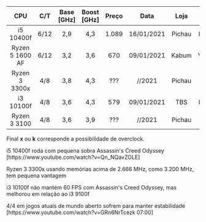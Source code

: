 | CPU | C/T | Base [GHz] | Boost [GHz] | Preço | Data | Loja | Código | Pré-Covid | Data
|   :---:   |   :---:   |   :---:   |   :---:   |   :---:   |   :---:   |   :---:   |   :---:   |   :---:   |   :---:   |
| i5 10400f |  6/12 | 2,9 | 4,3 | 1.089 | 16/01/2021 | Pichau | BX8070110400F | - |  - |
| Ryzen 5 1600 AF | 6/12 | 3,2 | 3,6 | 670 | 09/01/2021 | Kabum | YD1600BBAFBOX | 500 | 29/03/2020 |
| Ryzen 3 3300x | 4/8 | 3,8 | 4,3 | ??? | //2021 | Pichau | 100-100000159BOX |
| i3 10100f | 4/8 | 3,6 | 4,3 | 579 | 09/01/2021 | TBS | BX8070110100F |
| Ryzen 3 3100 | 4/8 | 3,6 | 3,9 | ??? | //2021 | Pichau | 100-100000284BOX |

<p>Final <b>x</b> ou <b>k</b> corresponde a possibilidade de overclock.</p>
<p>i5 10400f roda com pequena sobra Assassin's Creed Odyssey [https://www.youtube.com/watch?v=Qn_NQavZOLE]</p>
<p>Ryzen 3 3300x usando memórias acima de 2.666 MHz, como 3.200 MHz, tem pequena vantagem</p>
<p>i3 10100f não mantém 60 FPS com Assassin's Creed Odyssey, mas melhorou em relação ao i3 9100f</p>
<p>4/4 em jogos atuais de mundo aberto sofrem para manter estabilidade [https://www.youtube.com/watch?v=GRn6NrTcezk 07:00]</p>
